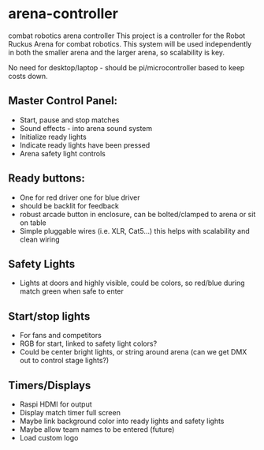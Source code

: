 # arena-controller
combat robotics arena controller
This project is a controller for the Robot Ruckus Arena for combat robotics.  This system will be used independently in both the smaller arena and the larger arena, so scalability is key.

No need for desktop/laptop - should be pi/microcontroller based to keep costs down.

## Master Control Panel:
* Start, pause and stop matches
* Sound effects - into arena sound system
* Initialize ready lights
* Indicate ready lights have been pressed
* Arena safety light controls

## Ready buttons:
* One for red driver one for blue driver 
* should be backlit for feedback
* robust arcade button in enclosure, can be bolted/clamped to arena or sit on table
* Simple pluggable wires (i.e. XLR, Cat5…)  this helps with scalability and clean wiring

## Safety Lights
* Lights at doors and highly visible, could be colors, so red/blue during match green when safe to enter

## Start/stop lights
* For fans and competitors
* RGB for start, linked to safety light colors?
* Could be center bright lights, or string around arena (can we get DMX out to control stage lights?)

## Timers/Displays
* Raspi HDMI for output
* Display match timer full screen
* Maybe link background color into ready lights and safety lights
* Maybe allow team names to be entered (future)
* Load custom logo


